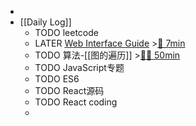-
- [[Daily Log]]
	- TODO leetcode
	- LATER [Web Interface Guide](https://interfaces.rauno.me/) >[🍅 7min](#agenda-pomo://?t=p-1686828076167-386)
	- TODO 算法-[[图的遍历]] >[🍅🍅 50min](#agenda-pomo://?t=f-1686884638117-1500%2Cf-1686888048422-1500)
	- TODO JavaScript专题
	- TODO ES6
	- TODO React源码
	- TODO React coding
	-